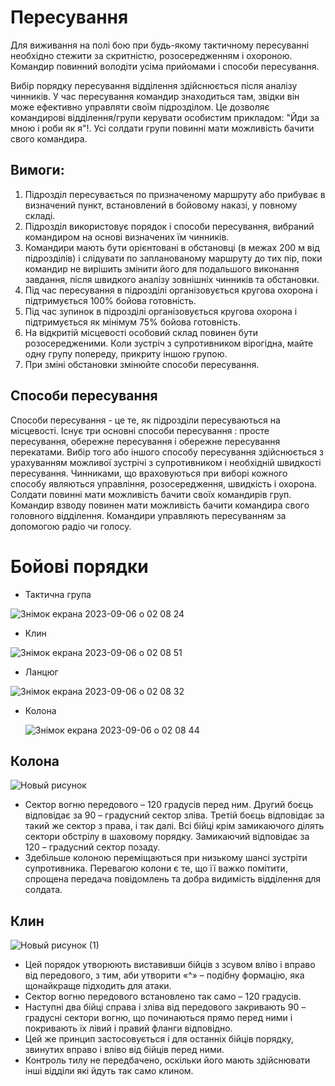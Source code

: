# Пересування

Для виживання на полі бою при будь-якому тактичному пересуванні необхідно стежити за скритністю, розосередженням і охороною. Командир повинний володіти усіма прийомами і способи пересування.

Вибір порядку пересування відділення здійснюється після аналізу чинників. У час пересування командир знаходиться там, звідки він може ефективно управляти своїм підрозділом. Це дозволяє командирові відділення/групи керувати особистим прикладом: "Йди за мною і роби як я"!. Усі солдати групи повинні мати можливість бачити свого командира.

## Вимоги:
1. Підрозділ пересувається по призначеному маршруту або прибуває в визначений пункт, встановлений в бойовому наказі, у повному складі.
2.  Підрозділ використовує порядок і способи пересування, вибраний  командиром на основі визначених їм чинників.
3. Командири мають бути орієнтовані в обстановці (в межах 200 м від підрозділів) і слідувати по запланованому маршруту до тих пір, поки командир не вирішить змінити його для подальшого виконання завдання, після швидкого аналізу зовнішніх чинників та обстановки.
4. Під час пересування в підрозділі організовується кругова охорона і підтримується 100% бойова готовність.
5. Під час зупинок в підрозділі організовується кругова охорона і підтримується як мінімум 75% бойова готовність.
6. На відкритій місцевості особовий склад повинен бути розосередженими. Коли зустріч з супротивником вірогідна, майте одну групу попереду, прикриту іншою групою.
7. При зміні обстановки змінюйте способи пересування.



## Способи пересування

Способи пересування - це те, як підрозділи пересуваються на місцевості. Існує три основні способи пересування : просте пересування, обережне пересування і обережне пересування перекатами. Вибір того або іншого способу пересування здійснюється з урахуванням можливої зустрічі з супротивником і необхідній швидкості пересування. Чинниками, що враховуються при виборі кожного способу являються управління, розосередження, швидкість і охорона.  Солдати повинні мати можливість бачити своїх командирів груп. Командир взводу повинен мати можливість бачити командира свого головного відділення. Командири управляють пересуванням за допомогою радіо чи голосу.

# Бойові порядки

- Тактична група
  
![Знімок екрана 2023-09-06 о 02 08 24](https://github.com/vsrJaguar/Materials/assets/83435477/6d2db394-a81d-487b-94ff-146847c28754)

- Клин

![Знімок екрана 2023-09-06 о 02 08 51](https://github.com/vsrJaguar/Materials/assets/83435477/70f2dd5c-e5d2-4512-8c50-5d3c185eed96)

- Ланцюг
  
![Знімок екрана 2023-09-06 о 02 08 32](https://github.com/vsrJaguar/Materials/assets/83435477/72721366-f08a-447e-8714-efbeebd0b2ce)
 
- Колона

  ![Знімок екрана 2023-09-06 о 02 08 44](https://github.com/vsrJaguar/Materials/assets/83435477/c2ecaa36-65e9-457e-80fc-775f02194322)

## Колона

![Новый рисунок](https://github.com/vsrJaguar/Materials/assets/83435477/ee58848c-4c8c-4690-867c-fbe5cc4a29ec)

- Сектор вогню передового – 120 градусів перед ним. Другий боєць відповідає за 90 – градусний сектор зліва. Третій боєць відповідає за такий же сектор з права, і так далі. Всі бійці крім замикаючого ділять сектори обстрілу в шаховому порядку. Замикаючий відповідає за 120 – градусний сектор позаду. 
- Здебільше колоною переміщаються при низькому шансі зустріти супротивника. Перевагою колони є те, що її важко помітити, спрощена передача повідомлень та добра видимість відділення для солдата.

## Клин


![Новый рисунок (1)](https://github.com/vsrJaguar/Materials/assets/83435477/b5936804-f2ce-4c05-8642-057dea2ced4f)

- Цей порядок утворюють виставивши бійців з зсувом вліво і вправо від передового, з тим, аби утворити «^» – подібну формацію, яка щонайкраще підходить для атаки.
- Сектор вогню передового встановлено так само – 120 градусів.
- Наступні два бійці справа і зліва від передового закривають 90 – градусні сектори вогню, що починаються прямо перед ними і покривають їх лівий і правий фланги відповідно.
- Цей же принцип застосовується і для останніх бійців порядку, звинутих вправо і вліво від бійців перед ними.
- Контроль тилу не передбачено, оскільки його мають здійснювати інші відділи які йдуть так само клином.


